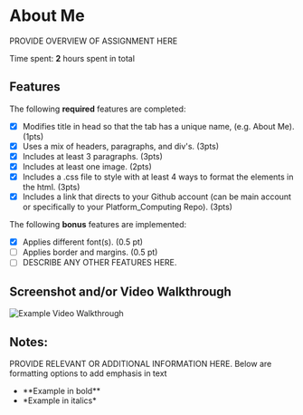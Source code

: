 # About Me

PROVIDE OVERVIEW OF ASSIGNMENT HERE

Time spent: **2** hours spent in total

## Features

The following **required** features are completed:

- [X] Modifies title in head so that the tab has a unique name, (e.g. About Me). (1pts)
- [X] Uses a mix of headers, paragraphs, and div's. (3pts)
- [X] Includes at least 3 paragraphs. (3pts)
- [X] Includes at least one image. (2pts)
- [X] Includes a .css file to style with at least 4 ways to format the elements in the html. (3pts)
- [X] Includes a link that directs to your Github account (can be main account or specifically to your Platform_Computing Repo). (3pts)

The following **bonus** features are implemented:

- [X] Applies different font(s). (0.5 pt)
- [ ] Applies border and margins. (0.5 pt)
- [ ] DESCRIBE ANY OTHER FEATURES HERE.

## Screenshot and/or Video Walkthrough

<img src="https://imgur.com/gallery/4rAXx5x" title='Example Video Walkthrough' width='' alt='Example Video Walkthrough' />


## Notes:
PROVIDE RELEVANT OR ADDITIONAL INFORMATION HERE. Below are formatting options to add emphasis in text
<ul>
  <li>**Example in bold**</li>
  <li>*Example in italics*</li>
</ul>
 